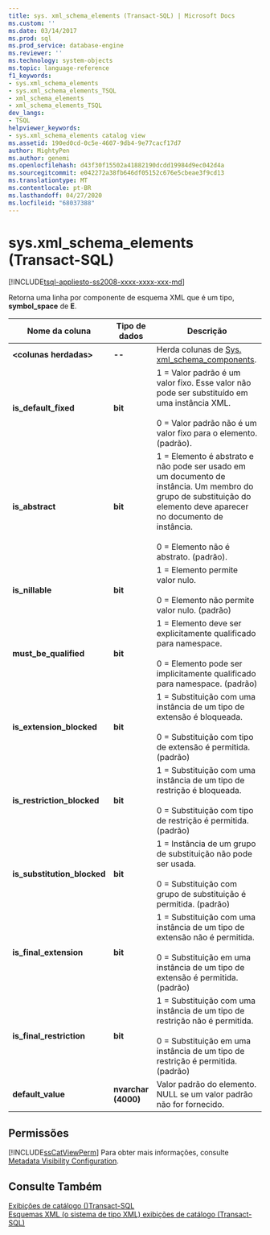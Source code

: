 ```yaml
---
title: sys. xml_schema_elements (Transact-SQL) | Microsoft Docs
ms.custom: ''
ms.date: 03/14/2017
ms.prod: sql
ms.prod_service: database-engine
ms.reviewer: ''
ms.technology: system-objects
ms.topic: language-reference
f1_keywords:
- sys.xml_schema_elements
- sys.xml_schema_elements_TSQL
- xml_schema_elements
- xml_schema_elements_TSQL
dev_langs:
- TSQL
helpviewer_keywords:
- sys.xml_schema_elements catalog view
ms.assetid: 190ed0cd-0c5e-4607-9db4-9e77cacf17d7
author: MightyPen
ms.author: genemi
ms.openlocfilehash: d43f30f15502a41882190dcdd19984d9ec042d4a
ms.sourcegitcommit: e042272a38fb646df05152c676e5cbeae3f9cd13
ms.translationtype: MT
ms.contentlocale: pt-BR
ms.lasthandoff: 04/27/2020
ms.locfileid: "68037388"
---
```

# <a name="sysxml_schema_elements-transact-sql"></a>sys.xml_schema_elements (Transact-SQL)
[!INCLUDE[tsql-appliesto-ss2008-xxxx-xxxx-xxx-md](../../includes/tsql-appliesto-ss2008-xxxx-xxxx-xxx-md.md)]

  Retorna uma linha por componente de esquema XML que é um tipo, **symbol_space** de **E**.  
  
|Nome da coluna|Tipo de dados|Descrição|  
|-----------------|---------------|-----------------|  
|**\<colunas herdadas>**|**--**|Herda colunas de [Sys. xml_schema_components](../../relational-databases/system-catalog-views/sys-xml-schema-components-transact-sql.md).|  
|**is_default_fixed**|**bit**|1 = Valor padrão é um valor fixo. Esse valor não pode ser substituído em uma instância XML.<br /><br /> 0 = Valor padrão não é um valor fixo para o elemento. (padrão).|  
|**is_abstract**|**bit**|1 = Elemento é abstrato e não pode ser usado em um documento de instância. Um membro do grupo de substituição do elemento deve aparecer no documento de instância.<br /><br /> 0 = Elemento não é abstrato. (padrão).|  
|**is_nillable**|**bit**|1 = Elemento permite valor nulo.<br /><br /> 0 = Elemento não permite valor nulo. (padrão)|  
|**must_be_qualified**|**bit**|1 = Elemento deve ser explicitamente qualificado para namespace.<br /><br /> 0 = Elemento pode ser implicitamente qualificado para namespace. (padrão)|  
|**is_extension_blocked**|**bit**|1 = Substituição com uma instância de um tipo de extensão é bloqueada.<br /><br /> 0 = Substituição com tipo de extensão é permitida. (padrão)|  
|**is_restriction_blocked**|**bit**|1 = Substituição com uma instância de um tipo de restrição é bloqueada.<br /><br /> 0 = Substituição com tipo de restrição é permitida. (padrão)|  
|**is_substitution_blocked**|**bit**|1 = Instância de um grupo de substituição não pode ser usada.<br /><br /> 0 = Substituição com grupo de substituição é permitida. (padrão)|  
|**is_final_extension**|**bit**|1 = Substituição com uma instância de um tipo de extensão não é permitida.<br /><br /> 0 = Substituição em uma instância de um tipo de extensão é permitida. (padrão)|  
|**is_final_restriction**|**bit**|1 = Substituição com uma instância de um tipo de restrição não é permitida.<br /><br /> 0 = Substituição em uma instância de um tipo de restrição é permitida. (padrão)|  
|**default_value**|**nvarchar (4000)**|Valor padrão do elemento. NULL se um valor padrão não for fornecido.|  
  
## <a name="permissions"></a>Permissões  
 [!INCLUDE[ssCatViewPerm](../../includes/sscatviewperm-md.md)] Para obter mais informações, consulte [Metadata Visibility Configuration](../../relational-databases/security/metadata-visibility-configuration.md).  
  
## <a name="see-also"></a>Consulte Também  
 [Exibições de catálogo &#40;&#41;Transact-SQL](../../relational-databases/system-catalog-views/catalog-views-transact-sql.md)   
 [Esquemas XML &#40;o sistema de tipo XML&#41; exibições de catálogo &#40;Transact-SQL&#41;](../../relational-databases/system-catalog-views/xml-schemas-xml-type-system-catalog-views-transact-sql.md)  
  
  
